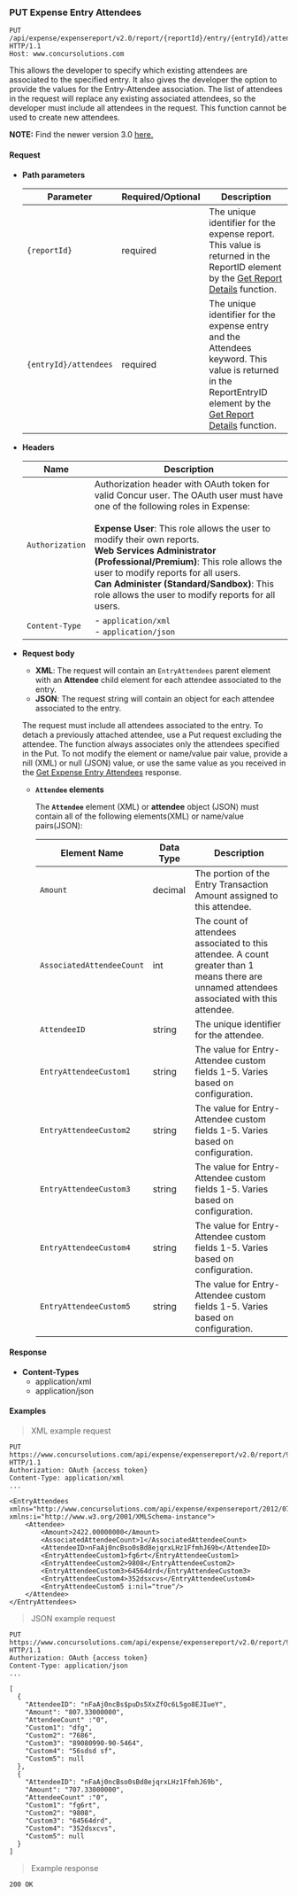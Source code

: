 ### PUT Expense Entry Attendees

```http
PUT /api/expense/expensereport/v2.0/report/{reportId}/entry/{entryId}/attendees HTTP/1.1
Host: www.concursolutions.com
```

This allows the developer to specify which existing attendees are associated to the specified entry. It also gives the developer the option to provide the values for the Entry-Attendee association. The list of attendees in the request will replace any existing associated attendees, so the developer must include all attendees in the request. This function cannot be used to create new attendees.

<aside class="notice">
  <strong>NOTE:</strong> Find the newer version 3.0 <a href="/api-reference/expense/expense-report/expense-entry-attendee.html">here.</a>
</aside>

#### Request

* **Path parameters**

  | Parameter |Required/Optional| Description |
  |-----------------|--------|-----------------------------|
  | `{reportId}` | required | The unique identifier for the expense report. This value is returned in the ReportID element by the [Get Report Details](#get-report-details) function. |
  | `{entryId}/attendees` | required | The unique identifier for the expense entry and the Attendees keyword. This value is returned in the ReportEntryID element by the [Get Report Details](#get-report-details) function. |

* **Headers**

  | Name | Description |
  | ---- | ----------- |
  | `Authorization` | Authorization header with OAuth token for valid Concur user. The OAuth user must have one of the following roles in Expense: <br><br> **Expense User**: This role allows the user to modify their own reports. <br> **Web Services Administrator (Professional/Premium)**: This role allows the user to modify reports for all users. <br> **Can Administer (Standard/Sandbox)**: This role allows the user to modify reports for all users. |
  | `Content-Type` | - `application/xml` <br> - `application/json` |

* **Request body**
  * **XML**: The request will contain an `EntryAttendees` parent element with an **Attendee** child element for each attendee associated to the entry.
  * **JSON**: The request string will contain an object for each attendee associated to the entry.

  The request must include all attendees associated to the entry. To detach a previously attached attendee, use a Put request excluding the attendee. The function always associates only the attendees specified in the Put. To not modify the element or name/value pair value, provide a nill (XML) or null (JSON) value, or use the same value as you received in the [Get Expense Entry Attendees](#get-expense-entry-attendees) response.

  * **`Attendee` elements**

    The **`Attendee`** element (XML) or **attendee** object (JSON) must contain all of the following elements(XML) or name/value pairs(JSON):

    |       Element Name       | Data Type | Description |
    | -----------------------  | --------- | ----------- |
    | `Amount`     | decimal   | The portion of the Entry Transaction Amount assigned to this attendee.|
    | `AssociatedAttendeeCount`   | int       | The count of attendees associated to this attendee. A count greater than 1 means there are unnamed attendees associated with this attendee. |
    | `AttendeeID`            | string    | The unique identifier for the attendee.|
    | `EntryAttendeeCustom1`     | string    | The value for Entry-Attendee custom fields 1-5. Varies based on configuration.|
    | `EntryAttendeeCustom2`     | string    | The value for Entry-Attendee custom fields 1-5. Varies based on configuration.|
    | `EntryAttendeeCustom3`    | string    | The value for Entry-Attendee custom fields 1-5. Varies based on configuration.|
    | `EntryAttendeeCustom4`     | string    | The value for Entry-Attendee custom fields 1-5. Varies based on configuration.|
    | `EntryAttendeeCustom5`     | string    | The value for Entry-Attendee custom fields 1-5. Varies based on configuration.|

#### Response

* **Content-Types**
  * application/xml
  * application/json

#### Examples

> XML example request

```http
PUT https://www.concursolutions.com/api/expense/expensereport/v2.0/report/9d8ea1kole$sis293mn38dh/entry/8sle90wikl3h$halwnk$lakdjw83/attendees HTTP/1.1
Authorization: OAuth {access token}
Content-Type: application/xml
...

<EntryAttendees xmlns="http://www.concursolutions.com/api/expense/expensereport/2012/07" xmlns:i="http://www.w3.org/2001/XMLSchema-instance">
    <Attendee>
        <Amount>2422.00000000</Amount>
        <AssociatedAttendeeCount>1</AssociatedAttendeeCount>
        <AttendeeID>nFaAj0ncBso0sBd8ejqrxLHz1FfmhJ69b</AttendeeID>
        <EntryAttendeeCustom1>fg6rt</EntryAttendeeCustom1>
        <EntryAttendeeCustom2>9808</EntryAttendeeCustom2>
        <EntryAttendeeCustom3>64564drd</EntryAttendeeCustom3>
        <EntryAttendeeCustom4>352dsxcvs</EntryAttendeeCustom4>
        <EntryAttendeeCustom5 i:nil="true"/>
    </Attendee>
</EntryAttendees>
```

> JSON example request

```http
PUT https://www.concursolutions.com/api/expense/expensereport/v2.0/report/9d8ea1kole$sis293mn38dh/entry/8sle90wikl3h$halwnk$lakdjw83/attendees HTTP/1.1
Authorization: OAuth {access token}
Content-Type: application/json
...

[
  {
    "AttendeeID": "nFaAj0ncBs$puDs5XxZfOc6L5go8EJIueY",
    "Amount": "807.33000000",
    "AttendeeCount" :"0",
    "Custom1": "dfg",
    "Custom2": "7686",
    "Custom3": "89080990-90-5464",
    "Custom4": "56sdsd sf",
    "Custom5": null
  },
  {
    "AttendeeID": "nFaAj0ncBso0sBd8ejqrxLHz1FfmhJ69b",
    "Amount": "707.33000000",
    "AttendeeCount" :"0",
    "Custom1": "fg6rt",
    "Custom2": "9808",
    "Custom3": "64564drd",
    "Custom4": "352dsxcvs",
    "Custom5": null
  }
]
```

> Example response

```
200 OK
```
